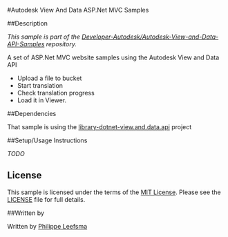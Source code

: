 #Autodesk View And Data ASP.Net MVC Samples


##Description

*This sample is part of the [Developer-Autodesk/Autodesk-View-and-Data-API-Samples](https://github.com/Developer-Autodesk/autodesk-view-and-data-api-samples) repository.*

A set of ASP.Net MVC website samples using the Autodesk View and Data API

* Upload a file to bucket
* Start translation
* Check translation progress
* Load it in Viewer. 

##Dependencies

That sample is using the [library-dotnet-view.and.data.api](https://github.com/Developer-Autodesk/library-dotnet-view.and.data.api) project



##Setup/Usage Instructions

*TODO*

## License

This sample is licensed under the terms of the [MIT License](http://opensource.org/licenses/MIT). Please see the [LICENSE](LICENSE) file for full details.

##Written by 

Written by [Philippe Leefsma](http://adndevblog.typepad.com/cloud_and_mobile/philippe-leefsma.html)   



